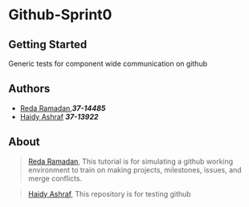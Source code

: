 # Github-Sprint0

## Getting Started
Generic tests for component wide communication on github

## Authors
- [Reda Ramadan](https://github.com/Logician724),**_37-14485_**
- [Haidy Ashraf](https://github.com/HeidiAshraf) **_37-13922_**

## About
> [Reda Ramadan](https://github.com/Logician724), This tutorial is for simulating a github working environment to train on making projects, milestones, issues, and merge conflicts. 

> [Haidy Ashraf](https://github.com/HeidiAshraf), This repository is for testing github 
